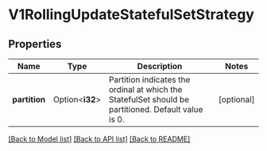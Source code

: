 # V1RollingUpdateStatefulSetStrategy

## Properties

Name | Type | Description | Notes
------------ | ------------- | ------------- | -------------
**partition** | Option<**i32**> | Partition indicates the ordinal at which the StatefulSet should be partitioned. Default value is 0. | [optional]

[[Back to Model list]](../README.md#documentation-for-models) [[Back to API list]](../README.md#documentation-for-api-endpoints) [[Back to README]](../README.md)


